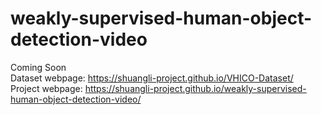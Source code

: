 # weakly-supervised-human-object-detection-video

Coming Soon <br>
Dataset webpage: https://shuangli-project.github.io/VHICO-Dataset/ <br>
Project webpage: https://shuangli-project.github.io/weakly-supervised-human-object-detection-video/ 
